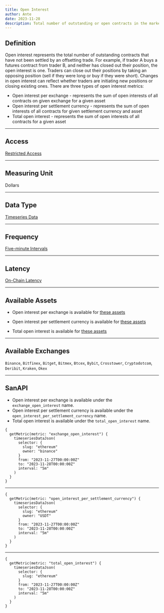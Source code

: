 ```yaml
---
title: Open Interest
author: Ante
date: 2023-11-28
description: Total number of outstanding or open contracts in the market.
---
```


## Definition
Open interest represents the total number of outstanding contracts that have not been settled by an offsetting trade. For example, if trader A buys a futures contract from trader B, and neither has closed out their position, the open interest is one.
Traders can close out their positions by taking an opposing position (sell if they were long or buy if they were short). Changes in open interest can reflect whether traders are initiating new positions or closing existing ones.
There are three types of open interest metrics:
- Open interest per exchange - represents the sum of open interests of all contracts on given exchange for a given asset
- Open interest per settlement currency - represents the sum of open interests of all contracts for given settlement currency and asset
- Total open interest - represents the sum of open interests of all contracts for a given asset
---

## Access

[Restricted Access](/metrics/details/access#restricted-access)

---

## Measuring Unit

Dollars

---

## Data Type

[Timeseries Data](/metrics/details/data-type#timeseries-data)

---

## Frequency

[Five-minute Intervals](/metrics/details/frequency#five-minute-freqency)

---

## Latency

[On-Chain Latency](/metrics/details/latency#funding-rates-latency)

---

## Available Assets

- Open interest per exchange is available for [these
  assets](<https://api.santiment.net/graphiql?variables=&query=%7B%0A%20%20getMetric(metric%3A%20%22exchange_open_interest%22)%20%7B%0A%20%20%20%20metadata%20%7B%0A%20%20%20%20%20%20availableSlugs%0A%20%20%20%20%7D%0A%20%20%7D%0A%7D%0A>)

- Open interest per settlement currency is available for [these
  assets](<https://api.santiment.net/graphiql?variables=&query=%7B%0A%20%20getMetric(metric%3A%20%22open_interest_per_settlement_currency%22)%20%7B%0A%20%20%20%20metadata%20%7B%0A%20%20%20%20%20%20availableSlugs%0A%20%20%20%20%7D%0A%20%20%7D%0A%7D%0A>)

- Total open interest is available for [these
  assets](<https://api.santiment.net/graphiql?variables=&query=%7B%0A%20%20getMetric(metric%3A%20%22total_open_interest%22)%20%7B%0A%20%20%20%20metadata%20%7B%0A%20%20%20%20%20%20availableSlugs%0A%20%20%20%20%7D%0A%20%20%7D%0A%7D%0A>)

---

## Available Exchanges

`Binance`, `Bitfinex`, `Bitget`, `Bitmex`, `Btcex`, `Bybit`, `Crosstower`, `Cryptodotcom`, `Deribit`, `Kraken`, `Okex`

---

## SanAPI

- Open interest per exchange is available under the `exchange_open_interest` name.
- Open interest per settlement currency is available under the  `open_interest_per_settlement_currency` name.
- Total open interest is available under the  `total_open_interest` name.

```graphql-explorer
{
  getMetric(metric: "exchange_open_interest") {
    timeseriesDataJson(
      selector: {
        slug: "ethereum"
        owner: "binance"
      }
      from: "2023-11-27T00:00:00Z"
      to: "2023-11-28T00:00:00Z"
      interval: "5m"
    )
  }
}
```

---

```graphql-explorer
{
  getMetric(metric: "open_interest_per_settlement_currency") {
    timeseriesDataJson(
      selector: {
        slug: "ethereum"
        owner: "USDT"
      }
      from: "2023-11-27T00:00:00Z"
      to: "2023-11-28T00:00:00Z"
      interval: "5m"
    )
  }
}
```

---

```graphql-explorer
{
  getMetric(metric: "total_open_interest") {
    timeseriesDataJson(
      selector: {
        slug: "ethereum"
      }
      from: "2023-11-27T00:00:00Z"
      to: "2023-11-28T00:00:00Z"
      interval: "5m"
    )
  }
}
```
